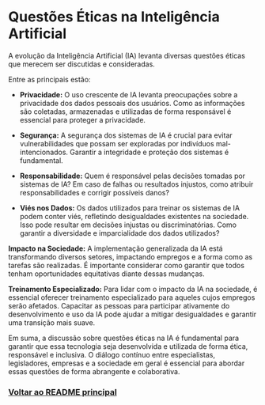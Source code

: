 # Questões Éticas na Inteligência Artificial

A evolução da Inteligência Artificial (IA) levanta diversas questões éticas que merecem ser discutidas e consideradas.

Entre as principais estão:

- **Privacidade:** O uso crescente de IA levanta preocupações sobre a privacidade dos dados pessoais dos usuários. Como as informações são coletadas, armazenadas e utilizadas de forma responsável é essencial para proteger a privacidade.

- **Segurança:** A segurança dos sistemas de IA é crucial para evitar vulnerabilidades que possam ser exploradas por indivíduos mal-intencionados. Garantir a integridade e proteção dos sistemas é fundamental.

- **Responsabilidade:** Quem é responsável pelas decisões tomadas por sistemas de IA? Em caso de falhas ou resultados injustos, como atribuir responsabilidades e corrigir possíveis danos?

- **Viés nos Dados:** Os dados utilizados para treinar os sistemas de IA podem conter viés, refletindo desigualdades existentes na sociedade. Isso pode resultar em decisões injustas ou discriminatórias. Como garantir a diversidade e imparcialidade dos dados utilizados?

**Impacto na Sociedade:** A implementação generalizada da IA está transformando diversos setores, impactando empregos e a forma como as tarefas são realizadas. É importante considerar como garantir que todos tenham oportunidades equitativas diante dessas mudanças.

**Treinamento Especializado:** Para lidar com o impacto da IA na sociedade, é essencial oferecer treinamento especializado para aqueles cujos empregos serão afetados. Capacitar as pessoas para participar ativamente do desenvolvimento e uso da IA pode ajudar a mitigar desigualdades e garantir uma transição mais suave.

Em suma, a discussão sobre questões éticas na IA é fundamental para garantir que essa tecnologia seja desenvolvida e utilizada de forma ética, responsável e inclusiva. O diálogo contínuo entre especialistas, legisladores, empresas e a sociedade em geral é essencial para abordar essas questões de forma abrangente e colaborativa.

### [Voltar ao README principal](../README.md)
